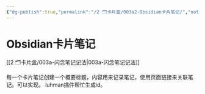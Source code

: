 ```yaml
---
{"dg-publish":true,"permalink":"/2 🗂️卡片盒/003a2-Obsidian卡片笔记/","noteIcon":"1","created":"2024-09-22T22:33","updated":"2024-10-04T09:12"}
---
```


# Obsidian卡片笔记

[[2 🗂️卡片盒/003a-闪念笔记记法\|003a-闪念笔记记法]]

每一个卡片笔记创建一个概要标题，内容用来记录笔记，使用页面链接来关联笔记。可以实现。
luhman插件帮忙生成id。